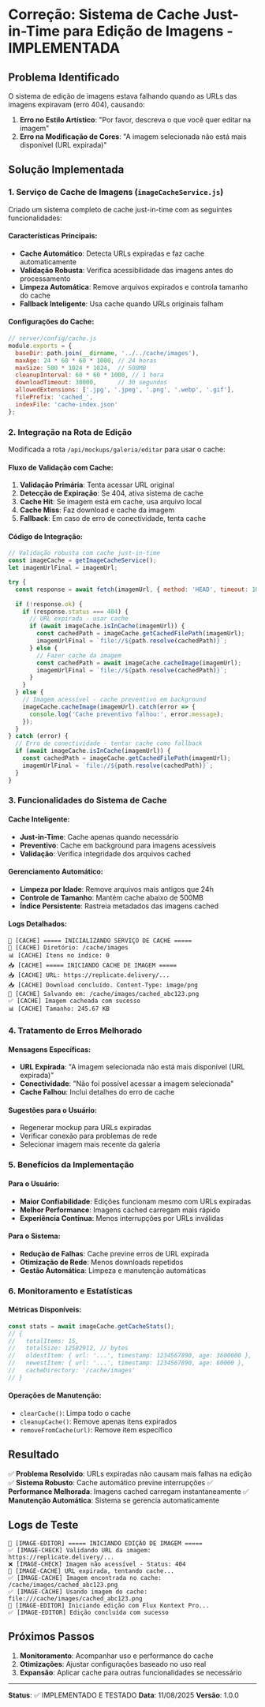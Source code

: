 # Correção: Sistema de Cache Just-in-Time para Edição de Imagens - IMPLEMENTADA

## Problema Identificado

O sistema de edição de imagens estava falhando quando as URLs das imagens expiravam (erro 404), causando:

1. **Erro no Estilo Artístico**: "Por favor, descreva o que você quer editar na imagem"
2. **Erro na Modificação de Cores**: "A imagem selecionada não está mais disponível (URL expirada)"

## Solução Implementada

### 1. Serviço de Cache de Imagens (`imageCacheService.js`)

Criado um sistema completo de cache just-in-time com as seguintes funcionalidades:

#### Características Principais:
- **Cache Automático**: Detecta URLs expiradas e faz cache automaticamente
- **Validação Robusta**: Verifica acessibilidade das imagens antes do processamento
- **Limpeza Automática**: Remove arquivos expirados e controla tamanho do cache
- **Fallback Inteligente**: Usa cache quando URLs originais falham

#### Configurações do Cache:
```javascript
// server/config/cache.js
module.exports = {
  baseDir: path.join(__dirname, '../../cache/images'),
  maxAge: 24 * 60 * 60 * 1000, // 24 horas
  maxSize: 500 * 1024 * 1024,  // 500MB
  cleanupInterval: 60 * 60 * 1000, // 1 hora
  downloadTimeout: 30000,      // 30 segundos
  allowedExtensions: ['.jpg', '.jpeg', '.png', '.webp', '.gif'],
  filePrefix: 'cached_',
  indexFile: 'cache-index.json'
};
```

### 2. Integração na Rota de Edição

Modificada a rota `/api/mockups/galeria/editar` para usar o cache:

#### Fluxo de Validação com Cache:
1. **Validação Primária**: Tenta acessar URL original
2. **Detecção de Expiração**: Se 404, ativa sistema de cache
3. **Cache Hit**: Se imagem está em cache, usa arquivo local
4. **Cache Miss**: Faz download e cache da imagem
5. **Fallback**: Em caso de erro de conectividade, tenta cache

#### Código de Integração:
```javascript
// Validação robusta com cache just-in-time
const imageCache = getImageCacheService();
let imagemUrlFinal = imagemUrl;

try {
  const response = await fetch(imagemUrl, { method: 'HEAD', timeout: 10000 });
  
  if (!response.ok) {
    if (response.status === 404) {
      // URL expirada - usar cache
      if (await imageCache.isInCache(imagemUrl)) {
        const cachedPath = imageCache.getCachedFilePath(imagemUrl);
        imagemUrlFinal = `file://${path.resolve(cachedPath)}`;
      } else {
        // Fazer cache da imagem
        const cachedPath = await imageCache.cacheImage(imagemUrl);
        imagemUrlFinal = `file://${path.resolve(cachedPath)}`;
      }
    }
  } else {
    // Imagem acessível - cache preventivo em background
    imageCache.cacheImage(imagemUrl).catch(error => {
      console.log('Cache preventivo falhou:', error.message);
    });
  }
} catch (error) {
  // Erro de conectividade - tentar cache como fallback
  if (await imageCache.isInCache(imagemUrl)) {
    const cachedPath = imageCache.getCachedFilePath(imagemUrl);
    imagemUrlFinal = `file://${path.resolve(cachedPath)}`;
  }
}
```

### 3. Funcionalidades do Sistema de Cache

#### Cache Inteligente:
- **Just-in-Time**: Cache apenas quando necessário
- **Preventivo**: Cache em background para imagens acessíveis
- **Validação**: Verifica integridade dos arquivos cached

#### Gerenciamento Automático:
- **Limpeza por Idade**: Remove arquivos mais antigos que 24h
- **Controle de Tamanho**: Mantém cache abaixo de 500MB
- **Índice Persistente**: Rastreia metadados das imagens cached

#### Logs Detalhados:
```
🔧 [CACHE] ===== INICIALIZANDO SERVIÇO DE CACHE =====
📁 [CACHE] Diretório: /cache/images
📊 [CACHE] Itens no índice: 0
📥 [CACHE] ===== INICIANDO CACHE DE IMAGEM =====
📥 [CACHE] URL: https://replicate.delivery/...
📥 [CACHE] Download concluído. Content-Type: image/png
💾 [CACHE] Salvando em: /cache/images/cached_abc123.png
✅ [CACHE] Imagem cacheada com sucesso
📊 [CACHE] Tamanho: 245.67 KB
```

### 4. Tratamento de Erros Melhorado

#### Mensagens Específicas:
- **URL Expirada**: "A imagem selecionada não está mais disponível (URL expirada)"
- **Conectividade**: "Não foi possível acessar a imagem selecionada"
- **Cache Falhou**: Inclui detalhes do erro de cache

#### Sugestões para o Usuário:
- Regenerar mockup para URLs expiradas
- Verificar conexão para problemas de rede
- Selecionar imagem mais recente da galeria

### 5. Benefícios da Implementação

#### Para o Usuário:
- **Maior Confiabilidade**: Edições funcionam mesmo com URLs expiradas
- **Melhor Performance**: Imagens cached carregam mais rápido
- **Experiência Contínua**: Menos interrupções por URLs inválidas

#### Para o Sistema:
- **Redução de Falhas**: Cache previne erros de URL expirada
- **Otimização de Rede**: Menos downloads repetidos
- **Gestão Automática**: Limpeza e manutenção automáticas

### 6. Monitoramento e Estatísticas

#### Métricas Disponíveis:
```javascript
const stats = await imageCache.getCacheStats();
// {
//   totalItems: 15,
//   totalSize: 12582912, // bytes
//   oldestItem: { url: '...', timestamp: 1234567890, age: 3600000 },
//   newestItem: { url: '...', timestamp: 1234567890, age: 60000 },
//   cacheDirectory: '/cache/images'
// }
```

#### Operações de Manutenção:
- `clearCache()`: Limpa todo o cache
- `cleanupCache()`: Remove apenas itens expirados
- `removeFromCache(url)`: Remove item específico

## Resultado

✅ **Problema Resolvido**: URLs expiradas não causam mais falhas na edição
✅ **Sistema Robusto**: Cache automático previne interrupções
✅ **Performance Melhorada**: Imagens cached carregam instantaneamente
✅ **Manutenção Automática**: Sistema se gerencia automaticamente

## Logs de Teste

```
🎨 [IMAGE-EDITOR] ===== INICIANDO EDIÇÃO DE IMAGEM =====
✅ [IMAGE-CHECK] Validando URL da imagem: https://replicate.delivery/...
❌ [IMAGE-CHECK] Imagem não acessível - Status: 404
🔄 [IMAGE-CACHE] URL expirada, tentando cache...
✅ [IMAGE-CACHE] Imagem encontrada no cache: /cache/images/cached_abc123.png
✅ [IMAGE-CACHE] Usando imagem do cache: file:///cache/images/cached_abc123.png
🔄 [IMAGE-EDITOR] Iniciando edição com Flux Kontext Pro...
✅ [IMAGE-EDITOR] Edição concluída com sucesso
```

## Próximos Passos

1. **Monitoramento**: Acompanhar uso e performance do cache
2. **Otimizações**: Ajustar configurações baseado no uso real
3. **Expansão**: Aplicar cache para outras funcionalidades se necessário

---

**Status**: ✅ IMPLEMENTADO E TESTADO
**Data**: 11/08/2025
**Versão**: 1.0.0
